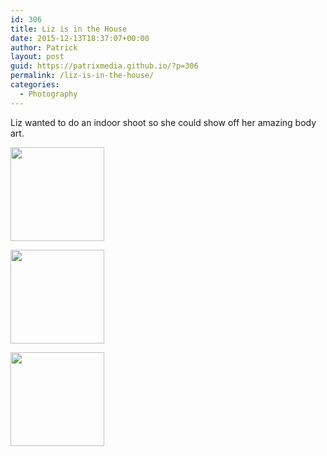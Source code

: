 ```yaml
---
id: 306
title: Liz is in the House
date: 2015-12-13T18:37:07+00:00
author: Patrick
layout: post
guid: https://patrixmedia.github.io/?p=306
permalink: /liz-is-in-the-house/
categories:
  - Photography
---
```

Liz wanted to do an indoor shoot so she could show off her amazing body art.

<div id='gallery-21' class='gallery galleryid-306 gallery-columns-3 gallery-size-thumbnail'>
  <dl class='gallery-item'>
    <dt class='gallery-icon portrait'>
      <a href='https://patrixmedia.github.io/wp-content/uploads/2015/12/Liz-1-1.jpg'><img width="150" height="150" src="https://patrixmedia.github.io/wp-content/uploads/2015/12/Liz-1-1-150x150.jpg" class="attachment-thumbnail size-thumbnail" alt="" srcset="https://patrixmedia.github.io/wp-content/uploads/2015/12/Liz-1-1-150x150.jpg 150w, https://patrixmedia.github.io/wp-content/uploads/2015/12/Liz-1-1-180x180.jpg 180w, https://patrixmedia.github.io/wp-content/uploads/2015/12/Liz-1-1-300x300.jpg 300w" sizes="(max-width: 150px) 100vw, 150px" /></a>
    </dt>
  </dl>
  
  <dl class='gallery-item'>
    <dt class='gallery-icon portrait'>
      <a href='https://patrixmedia.github.io/wp-content/uploads/2015/12/Liz-2-1.jpg'><img width="150" height="150" src="https://patrixmedia.github.io/wp-content/uploads/2015/12/Liz-2-1-150x150.jpg" class="attachment-thumbnail size-thumbnail" alt="" srcset="https://patrixmedia.github.io/wp-content/uploads/2015/12/Liz-2-1-150x150.jpg 150w, https://patrixmedia.github.io/wp-content/uploads/2015/12/Liz-2-1-180x180.jpg 180w, https://patrixmedia.github.io/wp-content/uploads/2015/12/Liz-2-1-300x300.jpg 300w" sizes="(max-width: 150px) 100vw, 150px" /></a>
    </dt>
  </dl>
  
  <dl class='gallery-item'>
    <dt class='gallery-icon portrait'>
      <a href='https://patrixmedia.github.io/wp-content/uploads/2015/12/Liz-mood.jpg'><img width="150" height="150" src="https://patrixmedia.github.io/wp-content/uploads/2015/12/Liz-mood-150x150.jpg" class="attachment-thumbnail size-thumbnail" alt="" srcset="https://patrixmedia.github.io/wp-content/uploads/2015/12/Liz-mood-150x150.jpg 150w, https://patrixmedia.github.io/wp-content/uploads/2015/12/Liz-mood-180x180.jpg 180w, https://patrixmedia.github.io/wp-content/uploads/2015/12/Liz-mood-300x300.jpg 300w" sizes="(max-width: 150px) 100vw, 150px" /></a>
    </dt>
  </dl>
  
  <br style="clear: both" />
</div>
